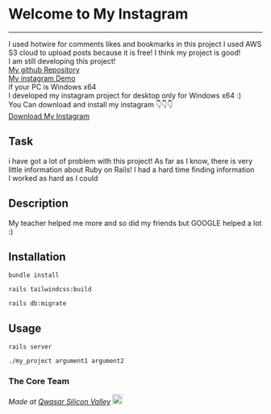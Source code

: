 # Welcome to My Instagram
***

I used hotwire for comments likes and bookmarks in this project I used AWS S3 cloud to upload posts because it is free! I think my project is good! <br /> 
I am still developing this project! <br />
[My github Repository](https://github.com/azizdevfull/hotwire_insta_v2) <br />
[My instagram Demo](http://railsgram.herokuapp.com/) <br />
if your PC is Windows x64  <br />
I developed my instagram project for desktop only for Windows x64 :) <br />
You Can download and install my instagram 👇👇👇 <br />
[Download My Instagram](https://drive.google.com/file/d/19GnS_QJXa-9D8U-0WKEaLUwq1WG9EAxc/view?usp=sharing) <br />

## Task
i have got a lot of problem with this project! As far as I know, there is very little information about Ruby on Rails! I had a hard time finding information <br /> 
I worked as hard as I could

## Description
My teacher helped me more and so did my friends but GOOGLE helped a lot :)

## Installation
```
bundle install
```
```
rails tailwindcss:build
```
```
rails db:migrate
```

## Usage
```
rails server
```
```
./my_project argument1 argument2
```

### The Core Team


<span><i>Made at <a href='https://qwasar.io'>Qwasar Silicon Valley</a></i></span>
<span><img alt='Qwasar Silicon Valley Logo' src='https://storage.googleapis.com/qwasar-public/qwasar-logo_50x50.png' width='20px'></span>
